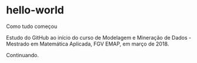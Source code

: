 # hello-world
Como tudo começou

Estudo do GitHub ao início do curso de Modelagem e Mineração de Dados - Mestrado em Matemática Aplicada, FGV EMAP, em março de 2018.

Continuando.
